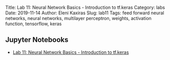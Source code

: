 Title: Lab 11: Neural Network Basics - Introduction to tf.keras
Category: labs
Date: 2019-11-14
Author: Eleni Kaxiras
Slug: lab11
Tags: feed forward neural networks, neural networks, multilayer perceptron, weights, activation function, tensorflow, keras


## Jupyter Notebooks
- [Lab 11: Neural Network Basics - Introduction to tf.keras]({filename}notes/lab11_MLP_solutions_part1.ipynb)
